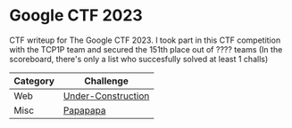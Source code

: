 # Google CTF 2023
CTF writeup for The Google CTF 2023. I took part in this CTF competition with the TCP1P team and secured the 151th place out of ???? teams (In the scoreboard, there's only a list who succesfully solved at least 1 challs)

| Category | Challenge |
| --- | --- |
| Web | [Under-Construction](/Google%20CTF%202023/Under-Construction/)
| Misc | [Papapapa](/Google%20CTF%202023/Papapapa/)